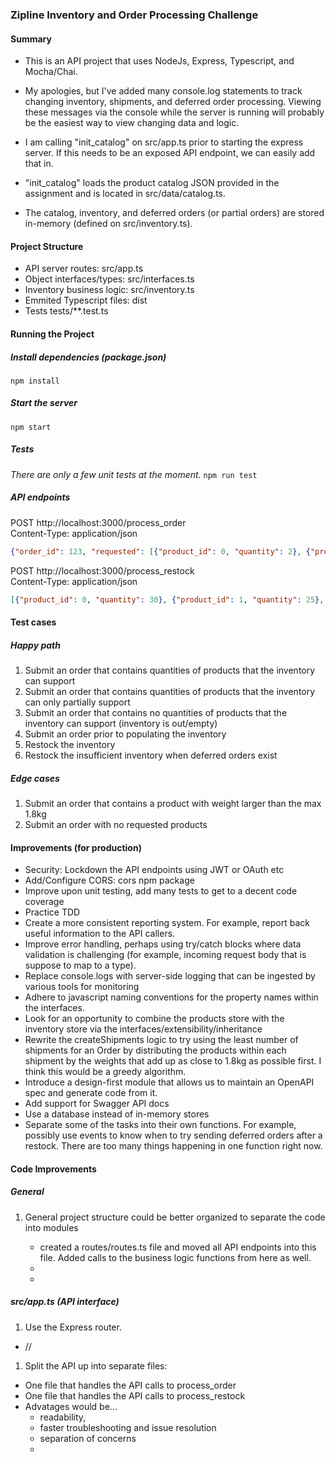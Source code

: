 ### Zipline Inventory and Order Processing Challenge  
  
#### Summary    
+ This is an API project that uses NodeJs, Express, Typescript, and Mocha/Chai. 

+ My apologies, but I've added many console.log statements to track changing inventory, shipments, and deferred order processing. Viewing these messages via the console while the server is running will probably be the easiest way to view changing data and logic.

+ I am calling "init_catalog" on src/app.ts prior to starting the express server. If this needs to be an exposed API endpoint, we can easily add that in.  
  
+ "init_catalog" loads the product catalog JSON provided in the assignment and is located in src/data/catalog.ts.

+ The catalog, inventory, and deferred orders (or partial orders) are stored in-memory (defined on src/inventory.ts).
 
  
#### Project Structure  
- API server routes:            src/app.ts
- Object interfaces/types:      src/interfaces.ts
- Inventory business logic:     src/inventory.ts
- Emmited Typescript files:     dist
- Tests                         tests/**.test.ts  
 
#### Running the Project  
##### Install dependencies (package.json)
```npm install```

##### Start the server
```npm start```
  
##### Tests
*There are only a few unit tests at the moment.*
```npm run test```
  
##### API endpoints  
POST http://localhost:3000/process_order  
Content-Type: application/json  
  
```json
{"order_id": 123, "requested": [{"product_id": 0, "quantity": 2}, {"product_id": 10, "quantity": 4}]}
```  
  
POST http://localhost:3000/process_restock  
Content-Type: application/json  

```json
[{"product_id": 0, "quantity": 30}, {"product_id": 1, "quantity": 25}, {"product_id": 2, "quantity": 25}, {"product_id": 3, "quantity": 12}, {"product_id": 4, "quantity": 15}, {"product_id": 5, "quantity": 10}, {"product_id": 6, "quantity": 8}, {"product_id": 7, "quantity": 8}, {"product_id": 8, "quantity": 20}, {"product_id": 9, "quantity": 10}, {"product_id": 10, "quantity": 5}, {"product_id": 11, "quantity": 5}, {"product_id": 12, "quantity": 5}]
```  
  
#### Test cases  
##### Happy path
1. Submit an order that contains quantities of products that the inventory can support
2. Submit an order that contains quantities of products that the inventory can only partially support
3. Submit an order that contains no quantities of products that the inventory can support (inventory is out/empty)
4. Submit an order prior to populating the inventory
5. Restock the inventory
6. Restock the insufficient inventory when deferred orders exist

##### Edge cases
1. Submit an order that contains a product with weight larger than the max 1.8kg
2. Submit an order with no requested products

#### Improvements (for production)
- Security: Lockdown the API endpoints using JWT or OAuth etc
- Add/Configure CORS: cors npm package
- Improve upon unit testing, add many tests to get to a decent code coverage
- Practice TDD
- Create a more consistent reporting system. For example, report back useful information to the API callers.
- Improve error handling, perhaps using try/catch blocks where data validation is challenging (for example, incoming request body that is suppose to map to a type).
- Replace console.logs with server-side logging that can be ingested by various tools for monitoring
- Adhere to javascript naming conventions for the property names within the interfaces.
- Look for an opportunity to combine the products store with the inventory store via the interfaces/extensibility/inheritance
- Rewrite the createShipments logic to try using the least number of shipments for an Order by distributing the products within each shipment by the weights that add up as close to 1.8kg as possible first. I think this would be a greedy algorithm.
- Introduce a design-first module that allows us to maintain an OpenAPI spec and generate code from it.
- Add support for Swagger API docs
- Use a database instead of in-memory stores
- Separate some of the tasks into their own functions. For example, possibly use events to know when to try sending deferred orders after a restock. There are too many things happening in one function right now.

#### Code Improvements
##### General
1. General project structure could be better organized to separate the code into modules


   + created a routes/routes.ts file and moved all API endpoints into this file. Added calls to the business logic functions from here as well.
   + 
   +  



##### src/app.ts (API interface)
1. Use the Express router.
+ //

1. Split the API up into separate files:
+ One file that handles the API calls to process_order
+ One file that handles the API calls to process_restock
+ Advatages would be...
     + readability, 
     + faster troubleshooting and issue resolution
     + separation of concerns
     + 

